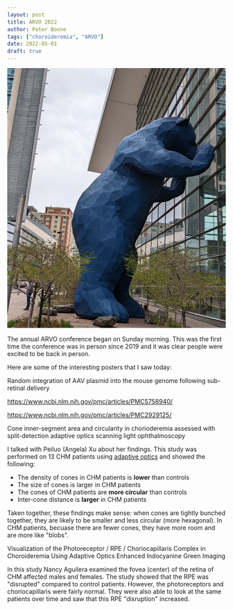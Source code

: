 ```yaml
---
layout: post
title: ARVO 2022
author: Peter Boone
tags: ["choroideremia", "ARVO"]
date: 2022-05-01
draft: true
---
```


![Denver convention center bear statue](/imgs/arvo-2022/denver-convention-center.jpg)


The annual ARVO conference began on Sunday morning. This was the first time the conference was in person since 2019 and it was clear people were excited to be back in person.

Here are some of the interesting posters that I saw today:


Random integration of AAV plasmid into the mouse genome following sub-retinal delivery

https://www.ncbi.nlm.nih.gov/pmc/articles/PMC5758940/

https://www.ncbi.nlm.nih.gov/pmc/articles/PMC2929125/



Cone inner-segment area and circularity in chorioderemia assessed with split-detection adaptive optics scanning light ophthalmoscopy

I talked with Peiluo (Angela) Xu about her findings. This study was performed on 13 CHM patients using [adaptive optics](https://en.wikipedia.org/wiki/Adaptive_optics#:~:text=is%20actually%20detected.-,In%20retinal%20imaging,-%5Bedit%5D) and showed the following:
- The density of cones in CHM patients is __lower__ than controls
- The size of cones is larger in CHM patients
- The cones of CHM patients are __more circular__ than controls
- Inter-cone distance is __larger__ in CHM patients

Taken together, these findings make sense: when cones are tightly bunched together, they are likely to be smaller and less circular (more hexagonal). In CHM patients, becuase there are fewer cones, they have more room and are more like "blobs". 


Visualization of the Photoreceptor / RPE / Choriocapillaris Complex in Choroideremia Using Adaptive Optics Enhanced Indocyanine Green Imaging

In this study Nancy Aguilera examined the fovea (center) of the retina of CHM affected males and females. The study showed that the RPE was "disrupted" compared to control patients. However, the photoreceptors and choriocapillaris were fairly normal. They were also able to look at the same patients over time and saw that this RPE "disruption" increased. 

